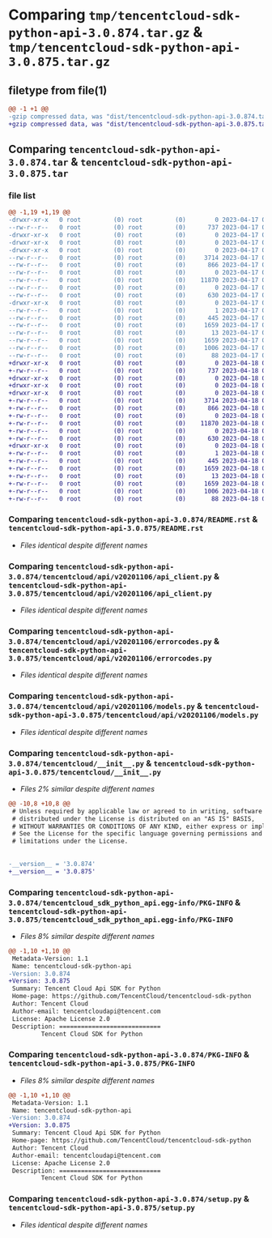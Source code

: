 # Comparing `tmp/tencentcloud-sdk-python-api-3.0.874.tar.gz` & `tmp/tencentcloud-sdk-python-api-3.0.875.tar.gz`

## filetype from file(1)

```diff
@@ -1 +1 @@
-gzip compressed data, was "dist/tencentcloud-sdk-python-api-3.0.874.tar", last modified: Mon Apr 17 00:16:11 2023, max compression
+gzip compressed data, was "dist/tencentcloud-sdk-python-api-3.0.875.tar", last modified: Tue Apr 18 00:21:01 2023, max compression
```

## Comparing `tencentcloud-sdk-python-api-3.0.874.tar` & `tencentcloud-sdk-python-api-3.0.875.tar`

### file list

```diff
@@ -1,19 +1,19 @@
-drwxr-xr-x   0 root         (0) root         (0)        0 2023-04-17 00:16:11.000000 tencentcloud-sdk-python-api-3.0.874/
--rw-r--r--   0 root         (0) root         (0)      737 2023-04-17 00:16:11.000000 tencentcloud-sdk-python-api-3.0.874/README.rst
-drwxr-xr-x   0 root         (0) root         (0)        0 2023-04-17 00:16:11.000000 tencentcloud-sdk-python-api-3.0.874/tencentcloud/
-drwxr-xr-x   0 root         (0) root         (0)        0 2023-04-17 00:16:11.000000 tencentcloud-sdk-python-api-3.0.874/tencentcloud/api/
-drwxr-xr-x   0 root         (0) root         (0)        0 2023-04-17 00:16:11.000000 tencentcloud-sdk-python-api-3.0.874/tencentcloud/api/v20201106/
--rw-r--r--   0 root         (0) root         (0)     3714 2023-04-17 00:16:11.000000 tencentcloud-sdk-python-api-3.0.874/tencentcloud/api/v20201106/api_client.py
--rw-r--r--   0 root         (0) root         (0)      866 2023-04-17 00:16:11.000000 tencentcloud-sdk-python-api-3.0.874/tencentcloud/api/v20201106/errorcodes.py
--rw-r--r--   0 root         (0) root         (0)        0 2023-04-17 00:16:11.000000 tencentcloud-sdk-python-api-3.0.874/tencentcloud/api/v20201106/__init__.py
--rw-r--r--   0 root         (0) root         (0)    11870 2023-04-17 00:16:11.000000 tencentcloud-sdk-python-api-3.0.874/tencentcloud/api/v20201106/models.py
--rw-r--r--   0 root         (0) root         (0)        0 2023-04-17 00:16:11.000000 tencentcloud-sdk-python-api-3.0.874/tencentcloud/api/__init__.py
--rw-r--r--   0 root         (0) root         (0)      630 2023-04-17 00:16:11.000000 tencentcloud-sdk-python-api-3.0.874/tencentcloud/__init__.py
-drwxr-xr-x   0 root         (0) root         (0)        0 2023-04-17 00:16:11.000000 tencentcloud-sdk-python-api-3.0.874/tencentcloud_sdk_python_api.egg-info/
--rw-r--r--   0 root         (0) root         (0)        1 2023-04-17 00:16:11.000000 tencentcloud-sdk-python-api-3.0.874/tencentcloud_sdk_python_api.egg-info/dependency_links.txt
--rw-r--r--   0 root         (0) root         (0)      445 2023-04-17 00:16:11.000000 tencentcloud-sdk-python-api-3.0.874/tencentcloud_sdk_python_api.egg-info/SOURCES.txt
--rw-r--r--   0 root         (0) root         (0)     1659 2023-04-17 00:16:11.000000 tencentcloud-sdk-python-api-3.0.874/tencentcloud_sdk_python_api.egg-info/PKG-INFO
--rw-r--r--   0 root         (0) root         (0)       13 2023-04-17 00:16:11.000000 tencentcloud-sdk-python-api-3.0.874/tencentcloud_sdk_python_api.egg-info/top_level.txt
--rw-r--r--   0 root         (0) root         (0)     1659 2023-04-17 00:16:11.000000 tencentcloud-sdk-python-api-3.0.874/PKG-INFO
--rw-r--r--   0 root         (0) root         (0)     1006 2023-04-17 00:16:11.000000 tencentcloud-sdk-python-api-3.0.874/setup.py
--rw-r--r--   0 root         (0) root         (0)       88 2023-04-17 00:16:11.000000 tencentcloud-sdk-python-api-3.0.874/setup.cfg
+drwxr-xr-x   0 root         (0) root         (0)        0 2023-04-18 00:21:01.000000 tencentcloud-sdk-python-api-3.0.875/
+-rw-r--r--   0 root         (0) root         (0)      737 2023-04-18 00:21:01.000000 tencentcloud-sdk-python-api-3.0.875/README.rst
+drwxr-xr-x   0 root         (0) root         (0)        0 2023-04-18 00:21:01.000000 tencentcloud-sdk-python-api-3.0.875/tencentcloud/
+drwxr-xr-x   0 root         (0) root         (0)        0 2023-04-18 00:21:01.000000 tencentcloud-sdk-python-api-3.0.875/tencentcloud/api/
+drwxr-xr-x   0 root         (0) root         (0)        0 2023-04-18 00:21:01.000000 tencentcloud-sdk-python-api-3.0.875/tencentcloud/api/v20201106/
+-rw-r--r--   0 root         (0) root         (0)     3714 2023-04-18 00:21:01.000000 tencentcloud-sdk-python-api-3.0.875/tencentcloud/api/v20201106/api_client.py
+-rw-r--r--   0 root         (0) root         (0)      866 2023-04-18 00:21:01.000000 tencentcloud-sdk-python-api-3.0.875/tencentcloud/api/v20201106/errorcodes.py
+-rw-r--r--   0 root         (0) root         (0)        0 2023-04-18 00:21:01.000000 tencentcloud-sdk-python-api-3.0.875/tencentcloud/api/v20201106/__init__.py
+-rw-r--r--   0 root         (0) root         (0)    11870 2023-04-18 00:21:01.000000 tencentcloud-sdk-python-api-3.0.875/tencentcloud/api/v20201106/models.py
+-rw-r--r--   0 root         (0) root         (0)        0 2023-04-18 00:21:01.000000 tencentcloud-sdk-python-api-3.0.875/tencentcloud/api/__init__.py
+-rw-r--r--   0 root         (0) root         (0)      630 2023-04-18 00:21:01.000000 tencentcloud-sdk-python-api-3.0.875/tencentcloud/__init__.py
+drwxr-xr-x   0 root         (0) root         (0)        0 2023-04-18 00:21:01.000000 tencentcloud-sdk-python-api-3.0.875/tencentcloud_sdk_python_api.egg-info/
+-rw-r--r--   0 root         (0) root         (0)        1 2023-04-18 00:21:01.000000 tencentcloud-sdk-python-api-3.0.875/tencentcloud_sdk_python_api.egg-info/dependency_links.txt
+-rw-r--r--   0 root         (0) root         (0)      445 2023-04-18 00:21:01.000000 tencentcloud-sdk-python-api-3.0.875/tencentcloud_sdk_python_api.egg-info/SOURCES.txt
+-rw-r--r--   0 root         (0) root         (0)     1659 2023-04-18 00:21:01.000000 tencentcloud-sdk-python-api-3.0.875/tencentcloud_sdk_python_api.egg-info/PKG-INFO
+-rw-r--r--   0 root         (0) root         (0)       13 2023-04-18 00:21:01.000000 tencentcloud-sdk-python-api-3.0.875/tencentcloud_sdk_python_api.egg-info/top_level.txt
+-rw-r--r--   0 root         (0) root         (0)     1659 2023-04-18 00:21:01.000000 tencentcloud-sdk-python-api-3.0.875/PKG-INFO
+-rw-r--r--   0 root         (0) root         (0)     1006 2023-04-18 00:21:01.000000 tencentcloud-sdk-python-api-3.0.875/setup.py
+-rw-r--r--   0 root         (0) root         (0)       88 2023-04-18 00:21:01.000000 tencentcloud-sdk-python-api-3.0.875/setup.cfg
```

### Comparing `tencentcloud-sdk-python-api-3.0.874/README.rst` & `tencentcloud-sdk-python-api-3.0.875/README.rst`

 * *Files identical despite different names*

### Comparing `tencentcloud-sdk-python-api-3.0.874/tencentcloud/api/v20201106/api_client.py` & `tencentcloud-sdk-python-api-3.0.875/tencentcloud/api/v20201106/api_client.py`

 * *Files identical despite different names*

### Comparing `tencentcloud-sdk-python-api-3.0.874/tencentcloud/api/v20201106/errorcodes.py` & `tencentcloud-sdk-python-api-3.0.875/tencentcloud/api/v20201106/errorcodes.py`

 * *Files identical despite different names*

### Comparing `tencentcloud-sdk-python-api-3.0.874/tencentcloud/api/v20201106/models.py` & `tencentcloud-sdk-python-api-3.0.875/tencentcloud/api/v20201106/models.py`

 * *Files identical despite different names*

### Comparing `tencentcloud-sdk-python-api-3.0.874/tencentcloud/__init__.py` & `tencentcloud-sdk-python-api-3.0.875/tencentcloud/__init__.py`

 * *Files 2% similar despite different names*

```diff
@@ -10,8 +10,8 @@
 # Unless required by applicable law or agreed to in writing, software
 # distributed under the License is distributed on an "AS IS" BASIS,
 # WITHOUT WARRANTIES OR CONDITIONS OF ANY KIND, either express or implied.
 # See the License for the specific language governing permissions and
 # limitations under the License.
 
 
-__version__ = '3.0.874'
+__version__ = '3.0.875'
```

### Comparing `tencentcloud-sdk-python-api-3.0.874/tencentcloud_sdk_python_api.egg-info/PKG-INFO` & `tencentcloud-sdk-python-api-3.0.875/tencentcloud_sdk_python_api.egg-info/PKG-INFO`

 * *Files 8% similar despite different names*

```diff
@@ -1,10 +1,10 @@
 Metadata-Version: 1.1
 Name: tencentcloud-sdk-python-api
-Version: 3.0.874
+Version: 3.0.875
 Summary: Tencent Cloud Api SDK for Python
 Home-page: https://github.com/TencentCloud/tencentcloud-sdk-python
 Author: Tencent Cloud
 Author-email: tencentcloudapi@tencent.com
 License: Apache License 2.0
 Description: ============================
         Tencent Cloud SDK for Python
```

### Comparing `tencentcloud-sdk-python-api-3.0.874/PKG-INFO` & `tencentcloud-sdk-python-api-3.0.875/PKG-INFO`

 * *Files 8% similar despite different names*

```diff
@@ -1,10 +1,10 @@
 Metadata-Version: 1.1
 Name: tencentcloud-sdk-python-api
-Version: 3.0.874
+Version: 3.0.875
 Summary: Tencent Cloud Api SDK for Python
 Home-page: https://github.com/TencentCloud/tencentcloud-sdk-python
 Author: Tencent Cloud
 Author-email: tencentcloudapi@tencent.com
 License: Apache License 2.0
 Description: ============================
         Tencent Cloud SDK for Python
```

### Comparing `tencentcloud-sdk-python-api-3.0.874/setup.py` & `tencentcloud-sdk-python-api-3.0.875/setup.py`

 * *Files identical despite different names*

